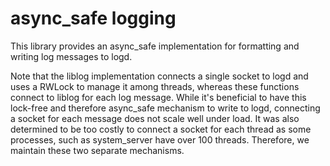 # async_safe logging

This library provides an async_safe implementation for formatting and writing log messages to logd.

Note that the liblog implementation connects a single socket to logd and uses a RWLock to manage
it among threads, whereas these functions connect to liblog for each log message.  While it's
beneficial to have this lock-free and therefore async_safe mechanism to write to logd, connecting
a socket for each message does not scale well under load.  It was also determined to be too
costly to connect a socket for each thread as some processes, such as system_server have over 100
threads.  Therefore, we maintain these two separate mechanisms.
